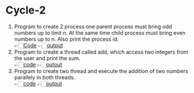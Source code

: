 # Cycle-2

 1. Program to create 2 process one parent process must bring odd numbers up to limit n. At the same time child process must bring even numbers up to n. Also print the process id.<br>👉🏻[Code](1_odd-even.c)  👉🏻[output](images/output_1.png)
 2. Program to create a thread called add, which access two integers from the user and print the sum.<br>👉🏻[code](2_single-thread.c)  👉🏻[output](images/output_2.png)
 3. Program to create two thread and execute the addition of two numbers parallely in both threads.<br>👉🏻[code](3_double-thread-sum.c)  👉🏻[output](images/output_3.png)
